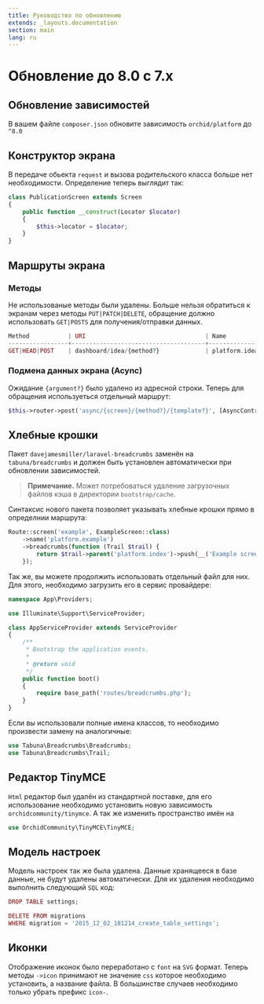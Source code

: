 ```yaml
---
title: Руководство по обновлению
extends: _layouts.documentation
section: main
lang: ru
---
```


# Обновление до 8.0 с 7.x


## Обновление зависимостей

В вашем файле `composer.json` обновите зависимость `orchid/platform` до `^8.0`


## Конструктор экрана

В передаче обьекта `request` и вызова родительского класса больше нет необходимости. 
Определение теперь выглядит так:

```php
class PublicationScreen extends Screen
{
    public function __construct(Locator $locator)
    {
        $this->locator = $locator;
    }
}
```


## Маршруты экрана

### Методы

Не использованые методы были удалены.
Больше нельзя обратиться к экранам через методы `PUT|PATCH|DELETE`, 
обращение должно использовать `GET|POSTS` для получения/отправки данных.

```php
Method           | URI                                  | Name
-----------------+--------------------------------------+--------------
GET|HEAD|POST    | dashboard/idea/{method?}             | platform.idea
```


### Подмена данных экрана (Acync)

Ожидание `{argument?}` было удалено из адресной строки.
Теперь для обращения используеться отдельный маршрут:

```php
$this->router->post('async/{screen}/{method?}/{template?}', [AsyncController::class, 'load'])->name('async');
```


## Хлебные крошки

Пакет `davejamesmiller/laravel-breadcrumbs` заменён на  `tabuna/breadcrumbs` 
и должен быть установлен автоматически при обновлении зависимостей.


> **Примечание.** Может потребоваться удаление загрузочных файлов кэша в директории `bootstrap/cache`.

Синтаксис нового пакета позволяет указывать хлебные крошки прямо в определнии маршрута:

```php
Route::screen('example', ExampleScreen::class)
    ->name('platform.example')
    ->breadcrumbs(function (Trail $trail) {
        return $trail->parent('platform.index')->push(__('Example screen'));
    });
```

Так же, вы можете продолжить использовать отдельный файл для них.
Для этого, необходимо загрузить его в сервис провайдере:

```php
namespace App\Providers;

use Illuminate\Support\ServiceProvider;

class AppServiceProvider extends ServiceProvider
{
    /**
     * Bootstrap the application events.
     *
     * @return void
     */
    public function boot()
    {
        require base_path('routes/breadcrumbs.php');
    }
}
```

Если вы использовали полные имена классов, то необходимо произвести замену на аналогичные:

```php
use Tabuna\Breadcrumbs\Breadcrumbs;
use Tabuna\Breadcrumbs\Trail;
```


## Редактор TinyMCE

`Html` редактор был удалён из стандартной поставке, для его использование необходимо установить новую зависимость `orchidcommunity/tinymce`.
А так же изменить пространство имён на 

```php
use OrchidCommunity\TinyMCE\TinyMCE;
```

## Модель настроек

Модель настроек так же была удалена. Данные хранящееся в базе данные, не будут удалены автоматически. 
Для их удаления необходимо выполнить следующий `SQL` код:

```php
DROP TABLE settings;

DELETE FROM migrations
WHERE migration = '2015_12_02_181214_create_table_settings';
```

## Иконки

Отображение иконок было переработано с `font` на `SVG` формат. 
Теперь методы `->icon` принимают не значение `css` которое необходимо установить, а название файла.
В большинстве случаев необходимо только убрать префикс `icon-`.



